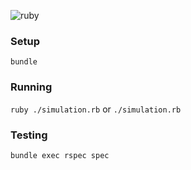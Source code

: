 ![ruby](https://github.com/levymetal/toy-robot-simulator/workflows/ruby/badge.svg?branch=master)

### Setup

`bundle`

### Running

`ruby ./simulation.rb` or `./simulation.rb`

### Testing

`bundle exec rspec spec`
